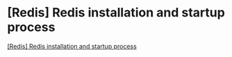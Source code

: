 # [Redis] Redis installation and startup process
[[Redis] Redis installation and startup process](https://aiwithcloud.com/2022/09/16/redis_redis_installation_and_startup_process/)